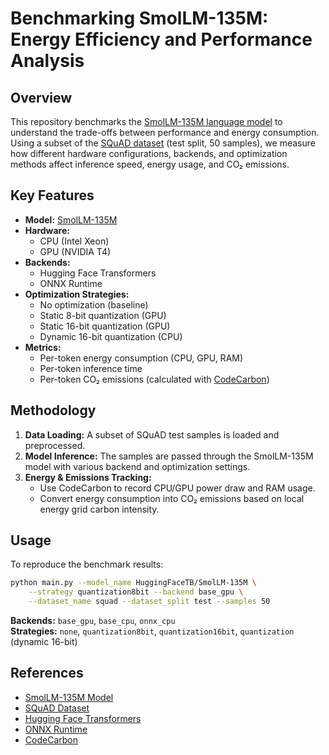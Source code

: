 # Benchmarking SmolLM-135M: Energy Efficiency and Performance Analysis

## Overview
This repository benchmarks the [SmolLM-135M language model](https://huggingface.co/HuggingFaceTB/SmolLM-135M) to understand the trade-offs between performance and energy consumption. Using a subset of the [SQuAD dataset](https://huggingface.co/datasets/rajpurkar/squad) (test split, 50 samples), we measure how different hardware configurations, backends, and optimization methods affect inference speed, energy usage, and CO₂ emissions.

## Key Features
- **Model:** [SmolLM-135M](https://huggingface.co/HuggingFaceTB/SmolLM-135M)
- **Hardware:** 
  - CPU (Intel Xeon)
  - GPU (NVIDIA T4)
- **Backends:** 
  - Hugging Face Transformers
  - ONNX Runtime
- **Optimization Strategies:**
  - No optimization (baseline)
  - Static 8-bit quantization (GPU)
  - Static 16-bit quantization (GPU)
  - Dynamic 16-bit quantization (CPU)
- **Metrics:**
  - Per-token energy consumption (CPU, GPU, RAM)
  - Per-token inference time
  - Per-token CO₂ emissions (calculated with [CodeCarbon](https://github.com/mlco2/codecarbon))

## Methodology
1. **Data Loading:** A subset of SQuAD test samples is loaded and preprocessed.
2. **Model Inference:** The samples are passed through the SmolLM-135M model with various backend and optimization settings.
3. **Energy & Emissions Tracking:** 
   - Use CodeCarbon to record CPU/GPU power draw and RAM usage.
   - Convert energy consumption into CO₂ emissions based on local energy grid carbon intensity.

## Usage
To reproduce the benchmark results:
```bash
python main.py --model_name HuggingFaceTB/SmolLM-135M \
    --strategy quantization8bit --backend base_gpu \
    --dataset_name squad --dataset_split test --samples 50
```

**Backends:** `base_gpu`, `base_cpu`, `onnx_cpu`  
**Strategies:** `none`, `quantization8bit`, `quantization16bit`, `quantization` (dynamic 16-bit)

## References
- [SmolLM-135M Model](https://huggingface.co/HuggingFaceTB/SmolLM-135M)
- [SQuAD Dataset](https://huggingface.co/datasets/rajpurkar/squad)
- [Hugging Face Transformers](https://huggingface.co)
- [ONNX Runtime](https://onnxruntime.ai)
- [CodeCarbon](https://github.com/mlco2/codecarbon)

